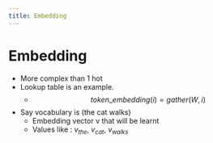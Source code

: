```yaml
---
title: Embedding
---
```


# Embedding
- More complex than 1 hot
- Lookup table is an example.
	- $$token\_embedding(i) = gather(W, i)$$
- Say vocabulary is (the cat walks)
	- Embedding vector v that will be learnt
	- Values like : $v_{the}$, $v_{cat}$, $v_{walks}$










